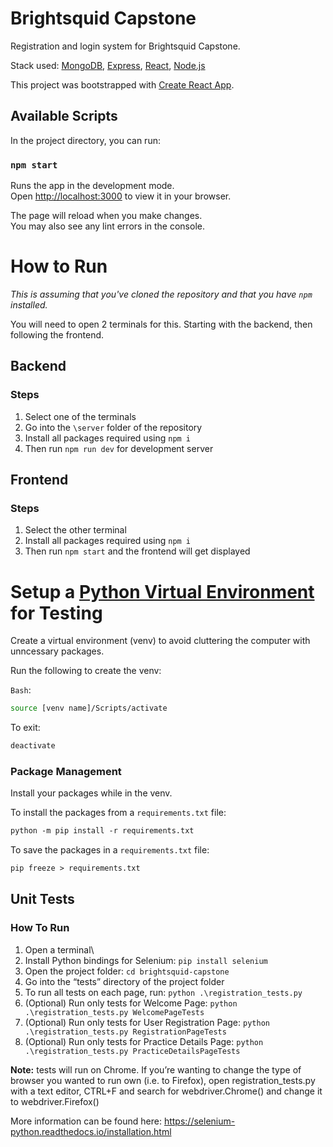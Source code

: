 <!-- @format -->

# Brightsquid Capstone

Registration and login system for Brightsquid Capstone.

Stack used: [MongoDB](www.mongodb.com/), [Express](https://expressjs.com/), [React](https://reactjs.org/), [Node.js](https://nodejs.org/en/)

This project was bootstrapped with [Create React App](https://github.com/facebook/create-react-app).

## Available Scripts

In the project directory, you can run:

### `npm start`

Runs the app in the development mode.\
Open [http://localhost:3000](http://localhost:3000) to view it in your browser.

The page will reload when you make changes.\
You may also see any lint errors in the console.

# How to Run

_This is assuming that you've cloned the repository and that you have `npm` installed._

You will need to open 2 terminals for this. Starting with the backend, then following the frontend.

## Backend

### Steps

1. Select one of the terminals
2. Go into the `\server` folder of the repository
3. Install all packages required using `npm i`
4. Then run `npm run dev` for development server

## Frontend

### Steps

1. Select the other terminal
2. Install all packages required using `npm i`
3. Then run `npm start` and the frontend will get displayed

<!-- ### `npm test`

Launches the test runner in the interactive watch mode.\
See the section about [running tests](https://facebook.github.io/create-react-app/docs/running-tests) for more information.

### `npm run build`

Builds the app for production to the `build` folder.\
It correctly bundles React in production mode and optimizes the build for the best performance.

The build is minified and the filenames include the hashes.\
Your app is ready to be deployed!

See the section about [deployment](https://facebook.github.io/create-react-app/docs/deployment) for more information.

### `npm run eject`

**Note: this is a one-way operation. Once you `eject`, you can't go back!**

If you aren't satisfied with the build tool and configuration choices, you can `eject` at any time. This command will remove the single build dependency from your project.

Instead, it will copy all the configuration files and the transitive dependencies (webpack, Babel, ESLint, etc) right into your project so you have full control over them. All of the commands except `eject` will still work, but they will point to the copied scripts so you can tweak them. At this point you're on your own.

You don't have to ever use `eject`. The curated feature set is suitable for small and middle deployments, and you shouldn't feel obligated to use this feature. However we understand that this tool wouldn't be useful if you couldn't customize it when you are ready for it.

## Learn More

You can learn more in the [Create React App documentation](https://facebook.github.io/create-react-app/docs/getting-started).

To learn React, check out the [React documentation](https://reactjs.org/).

### Code Splitting

This section has moved here: [https://facebook.github.io/create-react-app/docs/code-splitting](https://facebook.github.io/create-react-app/docs/code-splitting)

### Analyzing the Bundle Size

This section has moved here: [https://facebook.github.io/create-react-app/docs/analyzing-the-bundle-size](https://facebook.github.io/create-react-app/docs/analyzing-the-bundle-size)

### Making a Progressive Web App

This section has moved here: [https://facebook.github.io/create-react-app/docs/making-a-progressive-web-app](https://facebook.github.io/create-react-app/docs/making-a-progressive-web-app)

### Advanced Configuration

This section has moved here: [https://facebook.github.io/create-react-app/docs/advanced-configuration](https://facebook.github.io/create-react-app/docs/advanced-configuration)

### Deployment

This section has moved here: [https://facebook.github.io/create-react-app/docs/deployment](https://facebook.github.io/create-react-app/docs/deployment)

### `npm run build` fails to minify

This section has moved here: [https://facebook.github.io/create-react-app/docs/troubleshooting#npm-run-build-fails-to-minify](https://facebook.github.io/create-react-app/docs/troubleshooting#npm-run-build-fails-to-minify) -->

# Setup a [Python Virtual Environment](https://docs.python.org/3/tutorial/venv.html) for Testing

Create a virtual environment (venv) to avoid cluttering the computer with unncessary packages.

Run the following to create the venv:

`Bash`:

```bash
source [venv name]/Scripts/activate
```

To exit:

```bash
deactivate
```

### Package Management

Install your packages while in the venv.

To install the packages from a `requirements.txt` file:

```ps
python -m pip install -r requirements.txt
```

To save the packages in a `requirements.txt` file:

```ps
pip freeze > requirements.txt
```

## Unit Tests
### How To Run
1. Open a terminal\
2. Install Python bindings for Selenium:
`pip install selenium`
3. Open the project folder:
`cd brightsquid-capstone`
4. Go into the “tests” directory of the project folder
5. To run all tests on each page, run:
`python .\registration_tests.py`
6. (Optional) Run only tests for Welcome Page:
`python .\registration_tests.py WelcomePageTests`
7. (Optional) Run only tests for User Registration Page:
`python .\registration_tests.py RegistrationPageTests`
8. (Optional) Run only tests for Practice Details Page:
`python .\registration_tests.py PracticeDetailsPageTests`

**Note:** tests will run on Chrome. If you’re wanting to change the type of browser you wanted to run own (i.e. to Firefox), open registration_tests.py with a text editor, CTRL+F and search for webdriver.Chrome() and change it to webdriver.Firefox()

More information can be found here: https://selenium-python.readthedocs.io/installation.html
